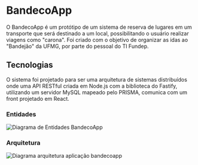 # BandecoApp

O BandecoApp é um protótipo de um sistema de reserva de lugares em um transporte que será destinado a um local, possibilitando o usuário realizar viagens como "carona". Foi criado com o objetivo de organizar as idas ao "Bandejão" da UFMG, por parte do pessoal do TI Fundep.



## Tecnologias

O sistema foi projetado para ser uma arquitetura de sistemas distribuídos onde uma API RESTful criada em Node.js com a biblioteca do Fastify, utilizando um servidor MySQL mapeado pelo PRISMA, comunica com um front projetado em React.



### Entidades
![Diagrama de Entidades BandecoApp](https://user-images.githubusercontent.com/79611025/218929025-f3e7179b-46ac-4e57-8826-e155e920575c.png)


### Arquitetura
![Diagrama arquitetura aplicação bandecoapp](https://user-images.githubusercontent.com/79611025/218912212-1c22bd24-a758-4cd2-ae9a-5d22dc020a33.png)
